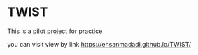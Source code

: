 # TWIST
This is a pilot project for practice

you can visit view by link
 https://ehsanmadadi.github.io/TWIST/
